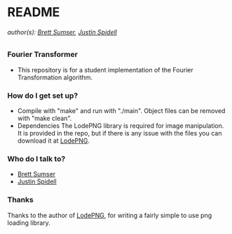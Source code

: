 # README #

###### author(s): [Brett Sumser](https://github.com/bsumser), [Justin Spidell](https://github.com/jace1427)

### Fourier Transformer ###

* This repository is for a student implementation of the Fourier Transformation algorithm. 

### How do I get set up? ###

* Compile with "make" and run with "./main". Object files can be removed with "make clean".
* Dependencies
The LodePNG library is required for image manipulation. It is provided in the repo, but if there is any issue with the files you can download it at [LodePNG](https://lodev.org/lodepng/).

### Who do I talk to? ###

* [Brett Sumser](https://github.com/bsumser)
* [Justin Spidell](mailto:jspidell@uoregon.edu)

### Thanks ###
Thanks to the author of [LodePNG](https://lodev.org/lodepng/), for writing a fairly simple to use png loading library.
